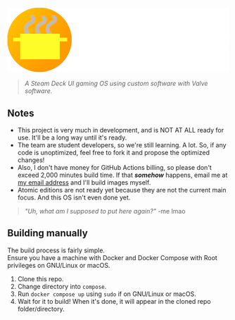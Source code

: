 ![](luncheonos-wide.png)
> *A Steam Deck UI gaming OS using custom software with Valve software.*
## Notes
- This project is very much in development, and is NOT AT ALL ready for use. It'll be a long way until it's ready.
- The team are student developers, so we're still learning. A lot. So, if any code is unoptimized, feel free to fork it and propose the optimized changes!
- Also, I don't have money for GitHub Actions billing, so please don't exceed 2,000 minutes build time. If that ***somehow*** happens, email me at [my email address](mailto:frothyy@frothywifi.cc) and I'll build images myself.
- Atomic editions are not ready yet because they are not the current main focus. And this OS isn't even done yet.
> *"Uh, what am I supposed to put here again?"* -me lmao

## Building manually
The build process is fairly simple.  
Ensure you have a machine with Docker and Docker Compose with Root privileges on GNU/Linux or macOS.
1. Clone this repo.
2. Change directory into `compose`.
3. Run `docker compose up` using `sudo` if on GNU/Linux or macOS.
4. Wait for it to build! When it's done, it will appear in the cloned repo folder/directory.